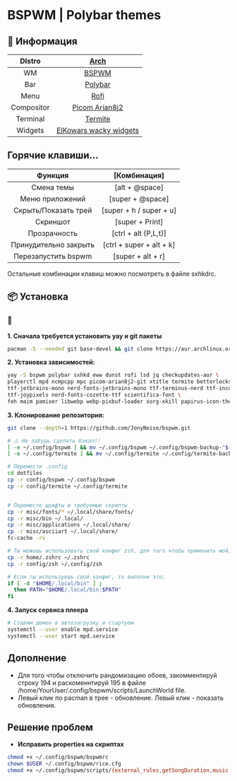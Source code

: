 # BSPWM | Polybar themes

## 🌿 Информация

 

|DIstro|[Arch](https://archlinux.org/)|
|:---:|:---:|
|WM|[BSPWM](https://github.com/baskerville/bspwm)|
|Bar|[Polybar](https://github.com/polybar/polybar)|
|Menu|[Rofi](https://github.com/davatorium/rofi)|
|Compositor|[Picom Arian8j2](https://github.com/Arian8j2/picom)|
|Terminal|[Termite](https://aur.archlinux.org/termite.git)|
|Widgets|[ElKowars wacky widgets ](https://github.com/elkowar/eww)|



## Горячие клавиши...
|Функция|[Комбинация]|
|:---:|:---:|
|Смена темы|[alt + @space]|
|Меню приложений|[super + @space]|
|Скрыть/Показать трей|[super + h / super + u]|
|Скриншот|[super + Print]|
|Прозрачность|[ctrl + alt {P,L,t}]|
|Принудительно закрыть|[ctrl + super + alt + k]|
|Перезапустить bspwm|[super + alt + r]|



Остальные комбинации клавиш можно посмотреть в файле sxhkdrc.

## 📦 Установка

### 💾 

<b>1. Сначала требуется установить yay и git пакеты</b>

```sh
pacman -S --needed git base-devel && git clone https://aur.archlinux.org/yay.git && cd yay && makepkg -si
```

<b>2. Установка зависимостей: </b>


```sh
yay -S bspwm polybar sxhkd eww dunst rofi lsd jq checkupdates-aur \
playerctl mpd ncmpcpp mpc picom-arian8j2-git xtitle termite betterlockscreen \
ttf-jetbrains-mono nerd-fonts-jetbrains-mono ttf-terminus-nerd ttf-inconsolata \
ttf-joypixels nerd-fonts-cozette-ttf scientifica-font \
feh maim pamixer libwebp webp-pixbuf-loader xorg-xkill papirus-icon-theme
```

<b>3. Клонирование репозитория:</b>
```sh
git clone --depth=1 https://github.com/JonyNoise/bspwm.git

# ⚠️ Не забудь сделать бэкап!!
[ -e ~/.config/bspwm ] && mv ~/.config/bspwm ~/.config/bspwm-backup-"$(date +%Y.%m.%d-%H.%M.%S)"
[ -e ~/.config/termite ] && mv ~/.config/termite ~/.config/termite-backup-"$(date +%Y.%m.%d-%H.%M.%S)"

# Перемести .config
cd dotfiles
cp -r config/bspwm ~/.config/bspwm
cp -r config/termite ~/.config/termite


# Переместе шрифты и требуемые скрипты
cp -r misc/fonts/* ~/.local/share/fonts/
cp -r misc/bin ~/.local/
cp -r misc/applications ~/.local/share/
cp -r misc/asciiart ~/.local/share/
fc-cache -rv

# Ты можешь использовать свой конфиг zsh, для того чтобы применить мой, выполни следующее;
cp -r home/.zshrc ~/.zshrc
cp -r config/zsh ~/.config/zsh

# Если ты используешь свой конфиг, то выполни это;
if [ -d "$HOME/.local/bin" ] ;
  then PATH="$HOME/.local/bin:$PATH"
fi
```

<b>4. Запуск сервиса плеера</b>
```sh
# Ставим демон в автозагрузку и стартуем
systemctl --user enable mpd.service
systemctl --user start mpd.service
```
## Дополнение


* Для того чтобы отключить рандомизацию обоев, закомментируй строку 194 и раскоменнтируй 195 в файле /home/YourUser/.config/bspwm/scripts/LaunchWorld file.
* Левый клик по pacman в трее - обновление. Левый клик - показать обновления.

## Решение проблем
* **Исправить properties на скриптах**


```sh
chmod +x ~/.config/bspwm/bspwmrc
chown $USER ~/.config/bspwm/rice.cfg
chmod +x ~/.config/bspwm/scripts/{external_rules,getSongDuration,music,RandomWall,hu-polybar,LaunchWorld,RiceSelector,screenshoter,updates.sh,WeatherMini}



```
